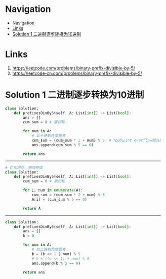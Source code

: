 # Navigation
- [Navigation](#navigation)
- [Links](#links)
- [Solution 1 二进制逐步转换为10进制](#solution-1-%e4%ba%8c%e8%bf%9b%e5%88%b6%e9%80%90%e6%ad%a5%e8%bd%ac%e6%8d%a2%e4%b8%ba10%e8%bf%9b%e5%88%b6)

# Links
1. https://leetcode.com/problems/binary-prefix-divisible-by-5/
2. https://leetcode-cn.com/problems/binary-prefix-divisible-by-5/


# Solution 1 二进制逐步转换为10进制
```python
class Solution:
    def prefixesDivBy5(self, A: List[int]) -> List[bool]:
        ans = []
        cum_sum = 0 # 累积和

        for num in A:
            # 以十进制角度思考
            cum_sum = (cum_sum * 2 + num) % 5  # %5防止int overflow而且加快计算速度。还因为两次的mod运算不影响结果。
            ans.append(cum_sum % 5 == 0)

        return ans
```
---
```python
# 优化内存，原地修改
class Solution:
    def prefixesDivBy5(self, A: List[int]) -> List[bool]:
        cum_sum = 0 # 累积和

        for i, num in enumerate(A):
            cum_sum = (cum_sum * 2 + num) % 5   
            A[i] = (cum_sum % 5 == 0)

        return A
```
---
```python
class Solution:
    def prefixesDivBy5(self, A: List[int]) -> List[bool]:
        ans = []
        b = 0 

        for num in A:
            # 以二进制角度思考
            b = (b << 1 | num) % 5
            # b = ((b << 1) + num) % 5
            ans.append(b % 5 == 0)

        return ans
```